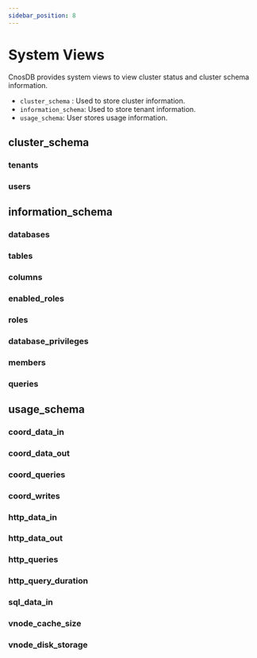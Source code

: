 ```yaml
---
sidebar_position: 8
---
```


# System Views

CnosDB provides system views to view cluster status and cluster schema information.

- `cluster_schema` : Used to store cluster information.
- `information_schema`: Used to store tenant information.
- `usage_schema`: User stores usage information.

## cluster_schema

### tenants

### users

## information_schema

### databases

### tables

### columns

### enabled_roles

### roles

### database_privileges

### members

### queries

## usage_schema

### coord_data_in

### coord_data_out

### coord_queries

### coord_writes

### http_data_in

### http_data_out

### http_queries

### http_query_duration

### sql_data_in

### vnode_cache_size

### vnode_disk_storage
